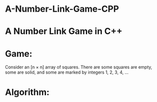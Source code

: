 # A-Number-Link-Game-CPP

# A Number Link Game in C++

# Game:
Consider an [n × n] array of squares. 
There are some squares are empty, some are solid, and some are marked by integers 1, 2, 3, 4, ...


# Algorithm:
